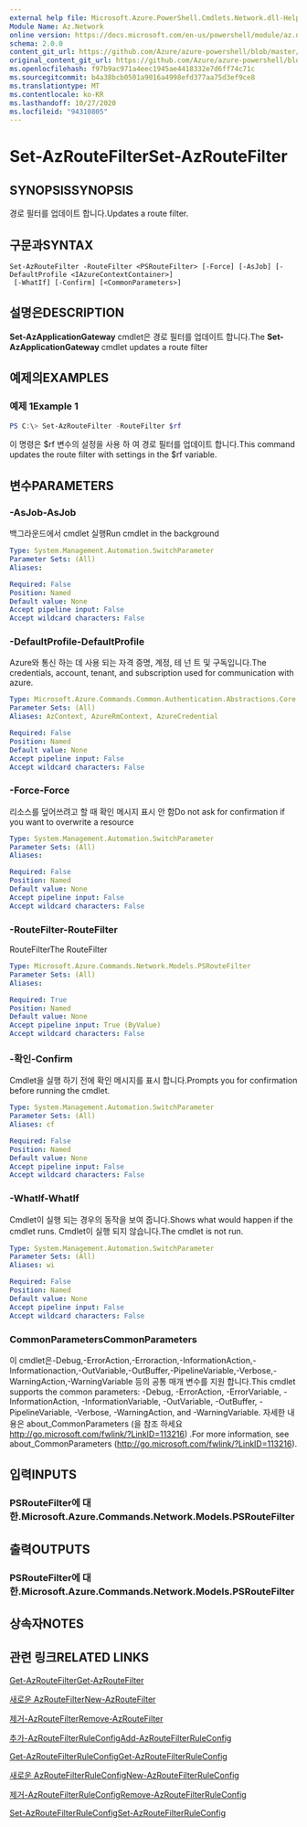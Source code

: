 ```yaml
---
external help file: Microsoft.Azure.PowerShell.Cmdlets.Network.dll-Help.xml
Module Name: Az.Network
online version: https://docs.microsoft.com/en-us/powershell/module/az.network/set-azroutefilter
schema: 2.0.0
content_git_url: https://github.com/Azure/azure-powershell/blob/master/src/Network/Network/help/Set-AzRouteFilter.md
original_content_git_url: https://github.com/Azure/azure-powershell/blob/master/src/Network/Network/help/Set-AzRouteFilter.md
ms.openlocfilehash: f97b9ac971a4eec1945ae4418332e7d6ff74c71c
ms.sourcegitcommit: b4a38bcb0501a9016a4998efd377aa75d3ef9ce8
ms.translationtype: MT
ms.contentlocale: ko-KR
ms.lasthandoff: 10/27/2020
ms.locfileid: "94310805"
---
```

# <span data-ttu-id="d9422-101">Set-AzRouteFilter</span><span class="sxs-lookup"><span data-stu-id="d9422-101">Set-AzRouteFilter</span></span>

## <span data-ttu-id="d9422-102">SYNOPSIS</span><span class="sxs-lookup"><span data-stu-id="d9422-102">SYNOPSIS</span></span>
<span data-ttu-id="d9422-103">경로 필터를 업데이트 합니다.</span><span class="sxs-lookup"><span data-stu-id="d9422-103">Updates a route filter.</span></span>

## <span data-ttu-id="d9422-104">구문과</span><span class="sxs-lookup"><span data-stu-id="d9422-104">SYNTAX</span></span>

```
Set-AzRouteFilter -RouteFilter <PSRouteFilter> [-Force] [-AsJob] [-DefaultProfile <IAzureContextContainer>]
 [-WhatIf] [-Confirm] [<CommonParameters>]
```

## <span data-ttu-id="d9422-105">설명은</span><span class="sxs-lookup"><span data-stu-id="d9422-105">DESCRIPTION</span></span>
<span data-ttu-id="d9422-106">**Set-AzApplicationGateway** cmdlet은 경로 필터를 업데이트 합니다.</span><span class="sxs-lookup"><span data-stu-id="d9422-106">The **Set-AzApplicationGateway** cmdlet updates a route filter</span></span>

## <span data-ttu-id="d9422-107">예제의</span><span class="sxs-lookup"><span data-stu-id="d9422-107">EXAMPLES</span></span>

### <span data-ttu-id="d9422-108">예제 1</span><span class="sxs-lookup"><span data-stu-id="d9422-108">Example 1</span></span>
```powershell
PS C:\> Set-AzRouteFilter -RouteFilter $rf
```

<span data-ttu-id="d9422-109">이 명령은 $rf 변수의 설정을 사용 하 여 경로 필터를 업데이트 합니다.</span><span class="sxs-lookup"><span data-stu-id="d9422-109">This command updates the route filter with settings in the $rf variable.</span></span>

## <span data-ttu-id="d9422-110">변수</span><span class="sxs-lookup"><span data-stu-id="d9422-110">PARAMETERS</span></span>

### <span data-ttu-id="d9422-111">-AsJob</span><span class="sxs-lookup"><span data-stu-id="d9422-111">-AsJob</span></span>
<span data-ttu-id="d9422-112">백그라운드에서 cmdlet 실행</span><span class="sxs-lookup"><span data-stu-id="d9422-112">Run cmdlet in the background</span></span>

```yaml
Type: System.Management.Automation.SwitchParameter
Parameter Sets: (All)
Aliases:

Required: False
Position: Named
Default value: None
Accept pipeline input: False
Accept wildcard characters: False
```

### <span data-ttu-id="d9422-113">-DefaultProfile</span><span class="sxs-lookup"><span data-stu-id="d9422-113">-DefaultProfile</span></span>
<span data-ttu-id="d9422-114">Azure와 통신 하는 데 사용 되는 자격 증명, 계정, 테 넌 트 및 구독입니다.</span><span class="sxs-lookup"><span data-stu-id="d9422-114">The credentials, account, tenant, and subscription used for communication with azure.</span></span>

```yaml
Type: Microsoft.Azure.Commands.Common.Authentication.Abstractions.Core.IAzureContextContainer
Parameter Sets: (All)
Aliases: AzContext, AzureRmContext, AzureCredential

Required: False
Position: Named
Default value: None
Accept pipeline input: False
Accept wildcard characters: False
```

### <span data-ttu-id="d9422-115">-Force</span><span class="sxs-lookup"><span data-stu-id="d9422-115">-Force</span></span>
<span data-ttu-id="d9422-116">리소스를 덮어쓰려고 할 때 확인 메시지 표시 안 함</span><span class="sxs-lookup"><span data-stu-id="d9422-116">Do not ask for confirmation if you want to overwrite a resource</span></span>

```yaml
Type: System.Management.Automation.SwitchParameter
Parameter Sets: (All)
Aliases:

Required: False
Position: Named
Default value: None
Accept pipeline input: False
Accept wildcard characters: False
```

### <span data-ttu-id="d9422-117">-RouteFilter</span><span class="sxs-lookup"><span data-stu-id="d9422-117">-RouteFilter</span></span>
<span data-ttu-id="d9422-118">RouteFilter</span><span class="sxs-lookup"><span data-stu-id="d9422-118">The RouteFilter</span></span>

```yaml
Type: Microsoft.Azure.Commands.Network.Models.PSRouteFilter
Parameter Sets: (All)
Aliases:

Required: True
Position: Named
Default value: None
Accept pipeline input: True (ByValue)
Accept wildcard characters: False
```

### <span data-ttu-id="d9422-119">-확인</span><span class="sxs-lookup"><span data-stu-id="d9422-119">-Confirm</span></span>
<span data-ttu-id="d9422-120">Cmdlet을 실행 하기 전에 확인 메시지를 표시 합니다.</span><span class="sxs-lookup"><span data-stu-id="d9422-120">Prompts you for confirmation before running the cmdlet.</span></span>

```yaml
Type: System.Management.Automation.SwitchParameter
Parameter Sets: (All)
Aliases: cf

Required: False
Position: Named
Default value: None
Accept pipeline input: False
Accept wildcard characters: False
```

### <span data-ttu-id="d9422-121">-WhatIf</span><span class="sxs-lookup"><span data-stu-id="d9422-121">-WhatIf</span></span>
<span data-ttu-id="d9422-122">Cmdlet이 실행 되는 경우의 동작을 보여 줍니다.</span><span class="sxs-lookup"><span data-stu-id="d9422-122">Shows what would happen if the cmdlet runs.</span></span> <span data-ttu-id="d9422-123">Cmdlet이 실행 되지 않습니다.</span><span class="sxs-lookup"><span data-stu-id="d9422-123">The cmdlet is not run.</span></span>

```yaml
Type: System.Management.Automation.SwitchParameter
Parameter Sets: (All)
Aliases: wi

Required: False
Position: Named
Default value: None
Accept pipeline input: False
Accept wildcard characters: False
```

### <span data-ttu-id="d9422-124">CommonParameters</span><span class="sxs-lookup"><span data-stu-id="d9422-124">CommonParameters</span></span>
<span data-ttu-id="d9422-125">이 cmdlet은-Debug,-ErrorAction,-Erroraction,-InformationAction,-Informationaction,-OutVariable,-OutBuffer,-PipelineVariable,-Verbose,-WarningAction,-WarningVariable 등의 공통 매개 변수를 지원 합니다.</span><span class="sxs-lookup"><span data-stu-id="d9422-125">This cmdlet supports the common parameters: -Debug, -ErrorAction, -ErrorVariable, -InformationAction, -InformationVariable, -OutVariable, -OutBuffer, -PipelineVariable, -Verbose, -WarningAction, and -WarningVariable.</span></span> <span data-ttu-id="d9422-126">자세한 내용은 about_CommonParameters (을 참조 하세요 http://go.microsoft.com/fwlink/?LinkID=113216) .</span><span class="sxs-lookup"><span data-stu-id="d9422-126">For more information, see about_CommonParameters (http://go.microsoft.com/fwlink/?LinkID=113216).</span></span>

## <span data-ttu-id="d9422-127">입력</span><span class="sxs-lookup"><span data-stu-id="d9422-127">INPUTS</span></span>

### <span data-ttu-id="d9422-128">PSRouteFilter에 대 한.</span><span class="sxs-lookup"><span data-stu-id="d9422-128">Microsoft.Azure.Commands.Network.Models.PSRouteFilter</span></span>

## <span data-ttu-id="d9422-129">출력</span><span class="sxs-lookup"><span data-stu-id="d9422-129">OUTPUTS</span></span>

### <span data-ttu-id="d9422-130">PSRouteFilter에 대 한.</span><span class="sxs-lookup"><span data-stu-id="d9422-130">Microsoft.Azure.Commands.Network.Models.PSRouteFilter</span></span>

## <span data-ttu-id="d9422-131">상속자</span><span class="sxs-lookup"><span data-stu-id="d9422-131">NOTES</span></span>

## <span data-ttu-id="d9422-132">관련 링크</span><span class="sxs-lookup"><span data-stu-id="d9422-132">RELATED LINKS</span></span>

[<span data-ttu-id="d9422-133">Get-AzRouteFilter</span><span class="sxs-lookup"><span data-stu-id="d9422-133">Get-AzRouteFilter</span></span>](./Get-AzRouteFilter.md)

[<span data-ttu-id="d9422-134">새로운 AzRouteFilter</span><span class="sxs-lookup"><span data-stu-id="d9422-134">New-AzRouteFilter</span></span>](./New-AzRouteFilter.md)

[<span data-ttu-id="d9422-135">제거-AzRouteFilter</span><span class="sxs-lookup"><span data-stu-id="d9422-135">Remove-AzRouteFilter</span></span>](./Remove-AzRouteFilter.md)

[<span data-ttu-id="d9422-136">추가-AzRouteFilterRuleConfig</span><span class="sxs-lookup"><span data-stu-id="d9422-136">Add-AzRouteFilterRuleConfig</span></span>](./Add-AzRouteFilterRuleConfig.md)

[<span data-ttu-id="d9422-137">Get-AzRouteFilterRuleConfig</span><span class="sxs-lookup"><span data-stu-id="d9422-137">Get-AzRouteFilterRuleConfig</span></span>](./Get-AzRouteFilterRuleConfig.md)

[<span data-ttu-id="d9422-138">새로운 AzRouteFilterRuleConfig</span><span class="sxs-lookup"><span data-stu-id="d9422-138">New-AzRouteFilterRuleConfig</span></span>](./New-AzRouteFilterRuleConfig.md)

[<span data-ttu-id="d9422-139">제거-AzRouteFilterRuleConfig</span><span class="sxs-lookup"><span data-stu-id="d9422-139">Remove-AzRouteFilterRuleConfig</span></span>](./Remove-AzRouteFilterRuleConfig.md)

[<span data-ttu-id="d9422-140">Set-AzRouteFilterRuleConfig</span><span class="sxs-lookup"><span data-stu-id="d9422-140">Set-AzRouteFilterRuleConfig</span></span>](./Set-AzRouteFilterRuleConfig.md)
